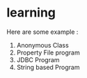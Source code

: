 # learning
Here are some example :
1. Anonymous Class
2. Property File program
3. JDBC Program
4. String based Program

